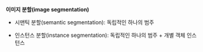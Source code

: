 __이미지 분할(image segmentation)__


- 시맨틱 분할(semantic segmentation): 독립적인 하나의 범주

- 인스턴스 분할(instance segmentation): 독립적인 하나의 범주 + 개별 객체 인스턴스



